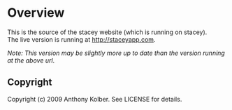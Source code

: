 Overview
========
This is the source of the stacey website (which is running on stacey).  
The live version is running at <http://staceyapp.com>.

_Note: This version may be slightly more up to date than the version running at the above url_.


Copyright
---------
Copyright (c) 2009 Anthony Kolber. See LICENSE for details.
